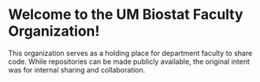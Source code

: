 # Welcome to the UM Biostat Faculty Organization!

This organization serves as a holding place for department faculty to share code.
While repositories can be made publicly available, the original intent was for internal sharing and collaboration.
